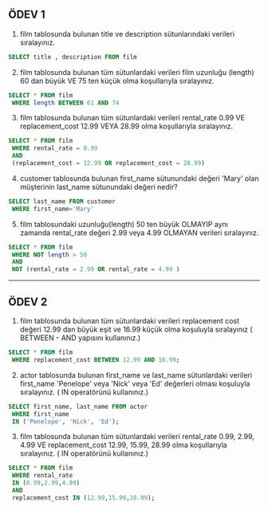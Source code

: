 
## ÖDEV 1

1. film tablosunda bulunan title ve description sütunlarındaki verileri sıralayınız.

```sql
SELECT title , description FROM film
```

2. film tablosunda bulunan tüm sütunlardaki verileri film uzunluğu (length) 60 dan büyük VE 75 ten küçük olma koşullarıyla sıralayınız.

```SQL
SELECT * FROM film 
 WHERE length BETWEEN 61 AND 74
```

3. film tablosunda bulunan tüm sütunlardaki verileri rental_rate 0.99 VE replacement_cost 12.99 VEYA 28.99 olma koşullarıyla sıralayınız.

```sql
SELECT * FROM film
 WHERE rental_rate = 0.99 
 AND
 (replacement_cost = 12.99 OR replacement_cost = 28.99) 
```

4. customer tablosunda bulunan first_name sütunundaki değeri 'Mary' olan müşterinin last_name sütunundaki değeri nedir?

```sql
SELECT last_name FROM customer
 WHERE first_name='Mary'  
```

5. film tablosundaki uzunluğu(length) 50 ten büyük OLMAYIP aynı zamanda rental_rate değeri 2.99 veya 4.99 OLMAYAN verileri sıralayınız.

```sql
SELECT * FROM film
 WHERE NOT length > 50 
 AND
 NOT (rental_rate = 2.99 OR rental_rate = 4.99 )

```
---

## ÖDEV 2

1. film tablosunda bulunan tüm sütunlardaki verileri replacement cost değeri 12.99 dan büyük eşit ve 16.99 küçük olma koşuluyla sıralayınız ( BETWEEN - AND yapısını kullanınız.)

```sql
SELECT * FROM film 
 WHERE replacement_cost BETWEEN 12.99 AND 16.99;
```

2. actor tablosunda bulunan first_name ve last_name sütunlardaki verileri first_name 'Penelope' veya 'Nick' veya 'Ed' değerleri olması koşuluyla sıralayınız. ( IN operatörünü kullanınız.)

```SQL
SELECT first_name, last_name FROM actor
 WHERE first_name 
 IN ('Penelope', 'Nick', 'Ed');       
```

3. film tablosunda bulunan tüm sütunlardaki verileri rental_rate 0.99, 2.99, 4.99 VE replacement_cost 12.99, 15.99, 28.99 olma koşullarıyla sıralayınız. ( IN operatörünü kullanınız.)

```sql
SELECT * FROM film
 WHERE rental_rate 
 IN (0.99,2.99,4.99) 
 AND 
 replacement_cost IN (12.99,15.99,28.99);
```

